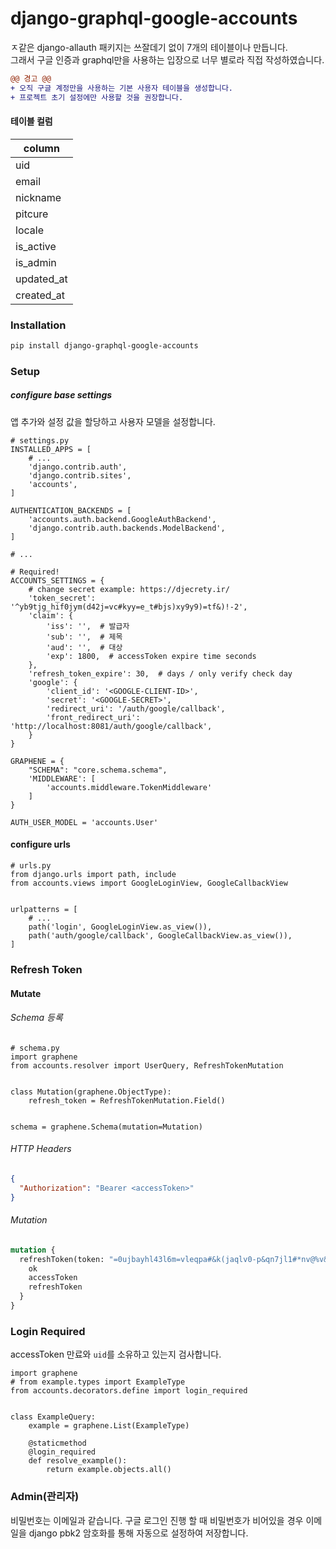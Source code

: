 # django-graphql-google-accounts  


ㅈ같은 django-allauth 패키지는 쓰잘데기 없이 7개의 테이블이나 만듭니다.  
그래서 구글 인증과 graphql만을 사용하는 입장으로 너무 별로라 직접 작성하였습니다.
  
```diff
@@ 경고 @@
+ 오직 구글 계정만을 사용하는 기본 사용자 테이블을 생성합니다.
+ 프로젝트 초기 설정에만 사용할 것을 권장합니다.
```  

#### 테이블 컬럼
| column     |
|------------|
| uid        |
| email      |
| nickname   |
| pitcure    |
| locale     |
| is_active  |
| is_admin   |
| updated_at |
| created_at |


### Installation
```bash
pip install django-graphql-google-accounts
```  

### Setup

##### configure base settings  
앱 추가와 설정 값을 할당하고 사용자 모델을 설정합니다.

```python3
# settings.py
INSTALLED_APPS = [
    # ...
    'django.contrib.auth',
    'django.contrib.sites',
    'accounts',
]

AUTHENTICATION_BACKENDS = [
    'accounts.auth.backend.GoogleAuthBackend',
    'django.contrib.auth.backends.ModelBackend',
]

# ...

# Required!
ACCOUNTS_SETTINGS = {
    # change secret example: https://djecrety.ir/
    'token_secret': '^yb9tjg_hif0jym(d42j=vc#kyy=e_t#bjs)xy9y9)=tf&)!-2',
    'claim': {
        'iss': '',  # 발급자
        'sub': '',  # 제목
        'aud': '',  # 대상
        'exp': 1800,  # accessToken expire time seconds
    },
    'refresh_token_expire': 30,  # days / only verify check day
    'google': {
        'client_id': '<GOOGLE-CLIENT-ID>',
        'secret': '<GOOGLE-SECRET>',
        'redirect_uri': '/auth/google/callback',
        'front_redirect_uri': 'http://localhost:8081/auth/google/callback',
    }
}

GRAPHENE = {
    "SCHEMA": "core.schema.schema",
    'MIDDLEWARE': [
        'accounts.middleware.TokenMiddleware'
    ]
}

AUTH_USER_MODEL = 'accounts.User'
```

#### configure urls
```python3
# urls.py
from django.urls import path, include
from accounts.views import GoogleLoginView, GoogleCallbackView


urlpatterns = [
    # ...
    path('login', GoogleLoginView.as_view()),
    path('auth/google/callback', GoogleCallbackView.as_view()),
]
```

### Refresh Token

#### Mutate

###### Schema 등록

```python3
# schema.py
import graphene
from accounts.resolver import UserQuery, RefreshTokenMutation


class Mutation(graphene.ObjectType):
    refresh_token = RefreshTokenMutation.Field()


schema = graphene.Schema(mutation=Mutation)
```

###### HTTP Headers

```json
{
  "Authorization": "Bearer <accessToken>"
}
```

###### Mutation

```graphql
mutation {
  refreshToken(token: "=0ujbayhl43l6m=vleqpa#&k(jaqlv0-p&qn7jl1#*nv@%v&=+") {
    ok
    accessToken
    refreshToken
  }
}
```

### Login Required
accessToken 만료와 `uid`를 소유하고 있는지 검사합니다.

```python3
import graphene
# from example.types import ExampleType
from accounts.decorators.define import login_required


class ExampleQuery:
    example = graphene.List(ExampleType)

    @staticmethod
    @login_required
    def resolve_example():
        return example.objects.all()
```

### Admin(관리자)

비밀번호는 이메일과 같습니다. 구글 로그인 진행 할 때 비밀번호가 비어있을 경우 이메일을 django pbk2 암호화를 통해 자동으로 설정하여 저장합니다.
